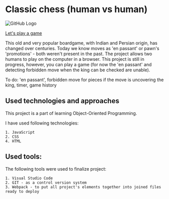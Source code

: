 # Classic chess (human vs human)

![GitHub Logo](/images/chess.bmp)


[Let's play a game](https://pdoubleu.github.io/js_chess_game_exercise_02_2021/)


This old and very popular boardgame, with Indian and Persian origin, has changed over centuries. Today we know moves as 'en passant' or pawn's 'promotions' - both weren't present in the past. The project allows two humans to play on the computer in a browser. This project is still in progress, however, you can play a game (for now the 'en passant' and detecting forbidden move when the king can be checked are unable).

To do:
    'en passant',
    forbidden move for pieces if the move is uncovering the king,
    timer,
    game history

## Used technologies and approaches

This project is a part of learning Object-Oriented Programming.

I have used following technologies:

    1. JavaScript
    2. CSS
    4. HTML

## Used tools:

The following tools were used to finalize project:

    1. Visual Studio Code
    2. GIT - as a control version system
    3. Webpack - to put all project's elements together into joined files ready to deploy

